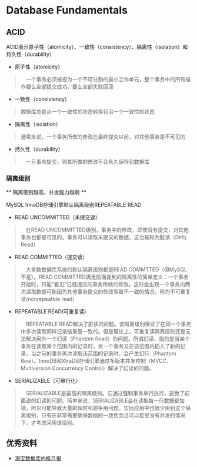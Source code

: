# Database Fundamentals

## ACID

ACID表示原子性（atomicity）、一致性（consistency）、隔离性（isolation）和持久性（durability）


* 原子性（atomicity）
>　一个事务必须被视为一个不可分割的最小工作单元，整个事务中的所有操作要么全部提交成功，要么全部失败回滚


* 一致性（consistency）
>  数据库总是从一个一致性的状态转换到另一个一致性的状态


* 隔离性（isolation）
>  通常来说，一个事务所做的修改在最终提交以前，对其他事务是不可见的


* 持久性（durability）
>　一旦事务提交，则其所做的修改不会永久保存到数据库



### 隔离级别

** 隔离级别越高，并发能力越弱 **

MySQL InnoDB存储引擎默认隔离级别REPEATABLE READ

* READ UNCOMMITTED（未提交读）
>　在READ UNCOMMITTED级别，事务中的修改，即使没有提交，对其他事务也都是可见的。事务可以读取未提交的数据，这也被称为脏读（Dirty Read）


* READ COMMITTED（提交读）
>　大多数数据库系统的默认隔离级别都是READ COMMTTED（但MySQL不是）。READ COMMITTED满足前面提到的隔离性的简单定义：一个事务开始时，只能"看见"已经提交的事务所做的修改。这时会出现一个事务内两次读取数据可能因为其他事务提交的修改导致不一致的情况，称为不可重复读(nonrepeatble read）


* REPEATABLE READ(可重复读)
>　REPEATABLE READ解决了脏读的问题。该隔离级别保证了在同一个事务中多次读取同样记录结果是一致的。但是理论上，可重复读隔离级别还是无法解决另外一个幻读（Phantom Read）的问题。所谓幻读，指的是当某个事务在读取某个范围内的记录时，另一个事务又在该范围内插入了新的记录，当之前的事务再次读取该范围的记录时，会产生幻行（Phantom Row）。InnoDB和XtraDB存储引擎通过多版本并发控制（MVCC，Multiversion Concurrency Control）解决了幻读的问题。


* SERIALIZABLE（可串行化）
>　SERIALIZABLE是最高的隔离级别。它通过强制事务串行执行，避免了前面说的幻读的问题。简单来说，SERIALIZABLE会在读取每一行数据都加锁，所以可能导致大量的超时和锁争用问题。实际应用中也很少用到这个隔离级别，只有在非常需要确保数据的一致性而且可以接受没有并发的情况下，才考虑采用该级别。


## 优秀资料

- [淘宝数据库内核月报](http://mysql.taobao.org/monthly/)

